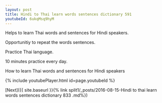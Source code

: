 ```yaml
---
layout: post
title: Hindi to Thai learn words sentences dictionary 591 
youtubeId: 6ukqMsq9hyM
---
```

 
 
Helps to learn Thai words and sentences for Hindi speakers.

Opportunitiy to repeat the words sentences. 

Practice Thai language. 
 
10 minutes practice every day. 
 
How to learn Thai words and sentences for Hindi speakers 
 
{% include youtubePlayer.html id=page.youtubeId %}
 
 
[Next]({{ site.baseurl }}{% link  split1/_posts/2016-08-15-Hindi to thai learn words sentences dictionary 833 .md%})
 
